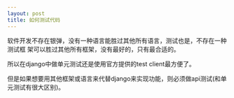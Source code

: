 ```yaml
---
layout: post
title: 如何测试代码
---
```


软件开发不存在银弹，没有一种语言能胜过其他所有语言，测试也是，不存在一种测试框
架可以胜过其他所有框架，没有最好的，只有最合适的。

所以在django中做单元测试还是使用官方提供的test client最方便了。

但是如果想要用其他框架或语言来代替django来实现功能，则必须做api测试(和单元测试有很大区别)。
